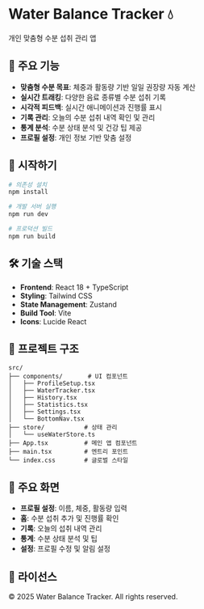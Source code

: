 # Water Balance Tracker 💧

개인 맞춤형 수분 섭취 관리 앱

## 📱 주요 기능

- **맞춤형 수분 목표**: 체중과 활동량 기반 일일 권장량 자동 계산
- **실시간 트래킹**: 다양한 음료 종류별 수분 섭취 기록
- **시각적 피드백**: 실시간 애니메이션과 진행률 표시
- **기록 관리**: 오늘의 수분 섭취 내역 확인 및 관리
- **통계 분석**: 수분 상태 분석 및 건강 팁 제공
- **프로필 설정**: 개인 정보 기반 맞춤 설정

## 🚀 시작하기

```bash
# 의존성 설치
npm install

# 개발 서버 실행
npm run dev

# 프로덕션 빌드
npm run build
```

## 🛠️ 기술 스택

- **Frontend**: React 18 + TypeScript
- **Styling**: Tailwind CSS
- **State Management**: Zustand
- **Build Tool**: Vite
- **Icons**: Lucide React

## 📁 프로젝트 구조

```
src/
├── components/       # UI 컴포넌트
│   ├── ProfileSetup.tsx
│   ├── WaterTracker.tsx
│   ├── History.tsx
│   ├── Statistics.tsx
│   ├── Settings.tsx
│   └── BottomNav.tsx
├── store/           # 상태 관리
│   └── useWaterStore.ts
├── App.tsx          # 메인 앱 컴포넌트
├── main.tsx         # 엔트리 포인트
└── index.css        # 글로벌 스타일
```

## 🎨 주요 화면

- **프로필 설정**: 이름, 체중, 활동량 입력
- **홈**: 수분 섭취 추가 및 진행률 확인
- **기록**: 오늘의 섭취 내역 관리
- **통계**: 수분 상태 분석 및 팁
- **설정**: 프로필 수정 및 알림 설정

## 📄 라이선스

© 2025 Water Balance Tracker. All rights reserved.